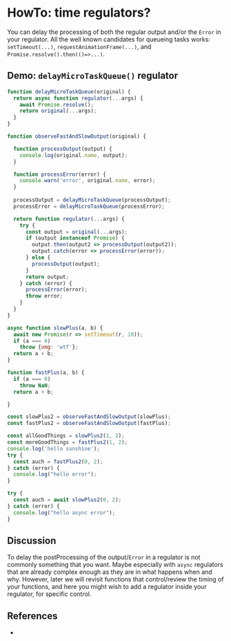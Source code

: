 # HowTo: time regulators?

You can delay the processing of both the regular output and/or the `Error` in your regulator. All the well known candidates for queueing tasks works: `setTimeout(...)`, `requestAnimationFrame(...)`, and `Promise.resolve().then(()=>...)`.

## Demo: `delayMicroTaskQueue()` regulator

```javascript
function delayMicroTaskQueue(original) {
  return async function regulator(...args) {
    await Promise.resolve();
    return original(...args);
  }
}

function observeFastAndSlowOutput(original) {

  function processOutput(output) {
    console.log(original.name, output);
  }

  function processError(error) {
    console.warn('error', original.name, error);
  }
  
  processOutput = delayMicroTaskQueue(processOutput);
  processError = delayMicroTaskQueue(processError);

  return function regulator(...args) {
    try {
      const output = original(...args);
      if (output instanceof Promise) {
        output.then(output2 => processOutput(output2));
        output.catch(error => processError(error));
      } else {
        processOutput(output);
      }
      return output;
    } catch (error) {
      processError(error);
      throw error;
    }
  }
}

async function slowPlus(a, b) {
  await new Promise(r => setTimeout(r, 10));
  if (a === 0)
    throw {omg: 'wtf'};
  return a + b;
}

function fastPlus(a, b) {
  if (a === 0)
    throw NaN;
  return a + b;

}

const slowPlus2 = observeFastAndSlowOutput(slowPlus);
const fastPlus2 = observeFastAndSlowOutput(fastPlus);

const allGoodThings = slowPlus2(1, 2);
const moreGoodThings = fastPlus2(1, 2);
console.log('hello sunshine');
try {
  const auch = fastPlus2(0, 2);
} catch (error) {
  console.log("hello error");
}

try {
  const auch = await slowPlus2(0, 2);
} catch (error) {
  console.log("hello async error");
}
```

## Discussion

To delay the postProcessing of the output/`Error` in a regulator is not commonly something that you want. Maybe especially with `async` regulators that are already complex enough as they are in what happens when and why. However, later we will revisit functions that control/review the timing of your functions, and here you might wish to add a regulator inside your regulator, for specific control.

## References

*  